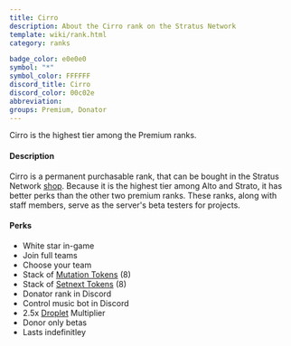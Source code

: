 ```yaml
---
title: Cirro
description: About the Cirro rank on the Stratus Network
template: wiki/rank.html
category: ranks

badge_color: e0e0e0
symbol: "*"
symbol_color: FFFFFF
discord_title: Cirro
discord_color: 00c02e
abbreviation: 
groups: Premium, Donator
---
```


Cirro is the highest tier among the Premium ranks.

#### Description

Cirro is a permanent purchasable rank, that can be bought in the Stratus Network [shop](https://stratusnetwork.buycraft.net/). Because it is the highest tier among Alto and Strato, it has better perks than the other two premium ranks. These ranks, along with staff members, serve as the server's beta testers for projects.

#### Perks

- White star in-game
- Join full teams
- Choose your team
- Stack of [Mutation Tokens](https://mcresourcepile.github.io/addon-project/wiki/gameplay/tokens) (8)
- Stack of [Setnext Tokens](https://mcresourcepile.github.io/addon-project/wiki/gameplay/tokens) (8)
- Donator rank in Discord
- Control music bot in Discord
- 2.5x [Droplet](https://mcresourcepile.github.io/addon-project/wiki/gameplay/droplets) Multiplier
- Donor only betas
- Lasts indefinitley
